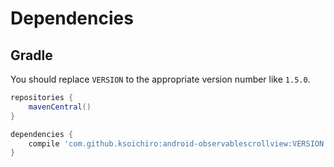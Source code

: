 # Dependencies

## Gradle

You should replace `VERSION` to the appropriate version number like `1.5.0`.

```groovy
repositories {
    mavenCentral()
}

dependencies {
    compile 'com.github.ksoichiro:android-observablescrollview:VERSION'
}
```

